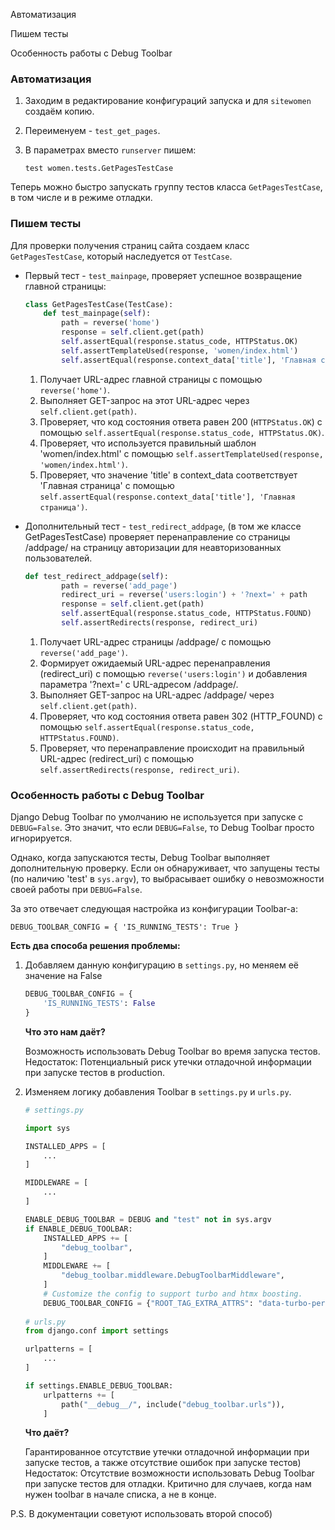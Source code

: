 Автоматизация

Пишем тесты

Особенность работы с Debug Toolbar

### Автоматизация

1. Заходим в редактирование конфигураций запуска и для `sitewomen` создаём копию.
2. Переименуем - `test_get_pages`.
3. В параметрах вместо `runserver` пишем:
    
    ```Shell
    test women.tests.GetPagesTestCase
    ```
    

Теперь можно быстро запускать группу тестов класса `GetPagesTestCase`, в том числе и в режиме отладки.

### Пишем тесты

Для проверки получения страниц сайта создаем класс `GetPagesTestCase`, который наследуется от `TestCase`.

- Первый тест - `test_mainpage`, проверяет успешное возвращение главной страницы:
    
    ```Python
    class GetPagesTestCase(TestCase):
        def test_mainpage(self):
            path = reverse('home')
            response = self.client.get(path)
            self.assertEqual(response.status_code, HTTPStatus.OK)
            self.assertTemplateUsed(response, 'women/index.html')
            self.assertEqual(response.context_data['title'], 'Главная страница')
    ```
    
    1. Получает URL-адрес главной страницы с помощью `reverse('home')`.
    2. Выполняет GET-запрос на этот URL-адрес через `self.client.get(path)`.
    3. Проверяет, что код состояния ответа равен 200 (`HTTPStatus.OK`) с помощью `self.assertEqual(response.status_code, HTTPStatus.OK)`.
    4. Проверяет, что используется правильный шаблон 'women/index.html' с помощью `self.assertTemplateUsed(response, 'women/index.html')`.
    5. Проверяет, что значение 'title' в context_data соответствует 'Главная страница' с помощью `self.assertEqual(response.context_data['title'], 'Главная страница')`.
- Дополнительный тест - `test_redirect_addpage`, (в том же классе GetPagesTestCase) проверяет перенаправление со страницы /addpage/ на страницу авторизации для неавторизованных пользователей.
    
    ```Python
    def test_redirect_addpage(self):
            path = reverse('add_page')
            redirect_uri = reverse('users:login') + '?next=' + path
            response = self.client.get(path)
            self.assertEqual(response.status_code, HTTPStatus.FOUND)
            self.assertRedirects(response, redirect_uri)
    ```
    
    1. Получает URL-адрес страницы /addpage/ с помощью `reverse('add_page')`.
    2. Формирует ожидаемый URL-адрес перенаправления (redirect_uri) с помощью `reverse('users:login')` и добавления параметра '?next=' с URL-адресом /addpage/.
    3. Выполняет GET-запрос на URL-адрес /addpage/ через `self.client.get(path)`.
    4. Проверяет, что код состояния ответа равен 302 (HTTP_FOUND) с помощью `self.assertEqual(response.status_code, HTTPStatus.FOUND)`.
    5. Проверяет, что перенаправление происходит на правильный URL-адрес (redirect_uri) с помощью `self.assertRedirects(response, redirect_uri)`.

### Особенность работы с Debug Toolbar

Django Debug Toolbar по умолчанию не используется при запуске с `DEBUG=False`. Это значит, что если `DEBUG=False`, то Debug Toolbar просто игнорируется.

Однако, когда запускаются тесты, Debug Toolbar выполняет дополнительную проверку. Если он обнаруживает, что запущены тесты (по наличию 'test' в `sys.argv`), то выбрасывает ошибку о невозможности своей работы при `DEBUG=False`.

За это отвечает следующая настройка из конфигурации Toolbar-a:

`DEBUG_TOOLBAR_CONFIG = { 'IS_RUNNING_TESTS': True }`

**Есть два способа решения проблемы:**

1. Добавляем данную конфигурацию в `settings.py`, но меняем её значение на False
    
    ```Python
    DEBUG_TOOLBAR_CONFIG = {
        'IS_RUNNING_TESTS': False
    }
    ```
    
    **Что это нам даёт?**
    
    Возможность использовать Debug Toolbar во время запуска тестов.  
    Недостаток: Потенциальный риск утечки отладочной информации при запуске тестов в production.  
    
2. Изменяем логику добавления Toolbar в `settings.py` и `urls.py`.
    
    ```Python
    # settings.py
    
    import sys
    
    INSTALLED_APPS = [
        ...
    ]
    
    MIDDLEWARE = [
        ...
    ]
    
    ENABLE_DEBUG_TOOLBAR = DEBUG and "test" not in sys.argv
    if ENABLE_DEBUG_TOOLBAR:
        INSTALLED_APPS += [
            "debug_toolbar",
        ]
        MIDDLEWARE += [
            "debug_toolbar.middleware.DebugToolbarMiddleware",
        ]
        # Customize the config to support turbo and htmx boosting.
        DEBUG_TOOLBAR_CONFIG = {"ROOT_TAG_EXTRA_ATTRS": "data-turbo-permanent hx-preserve"}
        
    # urls.py 
    from django.conf import settings
    
    urlpatterns = [
        ...
    ]
    
    if settings.ENABLE_DEBUG_TOOLBAR:
        urlpatterns += [
            path("__debug__/", include("debug_toolbar.urls")),
        ]
    ```
    
    **Что даёт?**
    
    Гарантированное отсутствие утечки отладочной информации при запуске тестов, а также отсутствие ошибок при запуске тестов)  
    Недостаток: Отсутствие возможности использовать Debug Toolbar при запуске тестов для отладки. Критично для случаев, когда нам нужен toolbar в начале списка, а не в конце.  
    

P.S. В документации советуют использовать второй способ)

<div class="page-break" style="page-break-before: always;"></div>
